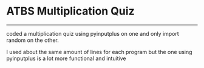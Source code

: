 # ATBS Multiplication Quiz
---
coded a multiplication quiz using pyinputplus on one and only import random on the other.

I used about the same amount of lines for each program but the one using pyinputplus is a lot more functional and intuitive